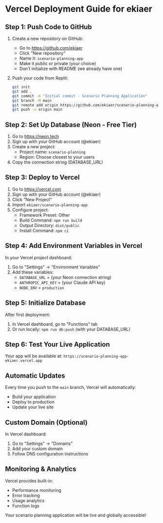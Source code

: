 # Vercel Deployment Guide for ekiaer

## Step 1: Push Code to GitHub

1. Create a new repository on GitHub:
   - Go to https://github.com/ekiaer
   - Click "New repository"
   - Name it: `scenario-planning-app`
   - Make it public or private (your choice)
   - Don't initialize with README (we already have one)

2. Push your code from Replit:
   ```bash
   git init
   git add .
   git commit -m "Initial commit - Scenario Planning Application"
   git branch -M main
   git remote add origin https://github.com/ekiaer/scenario-planning-app.git
   git push -u origin main
   ```

## Step 2: Set Up Database (Neon - Free Tier)

1. Go to https://neon.tech
2. Sign up with your GitHub account (@ekiaer)
3. Create a new project:
   - Project name: `scenario-planning`
   - Region: Choose closest to your users
4. Copy the connection string (DATABASE_URL)

## Step 3: Deploy to Vercel

1. Go to https://vercel.com
2. Sign up with your GitHub account (@ekiaer)
3. Click "New Project"
4. Import `ekiaer/scenario-planning-app`
5. Configure project:
   - Framework Preset: Other
   - Build Command: `npm run build`
   - Output Directory: `dist/public`
   - Install Command: `npm ci`

## Step 4: Add Environment Variables in Vercel

In your Vercel project dashboard:
1. Go to "Settings" → "Environment Variables"
2. Add these variables:
   - `DATABASE_URL` = (your Neon connection string)
   - `ANTHROPIC_API_KEY` = (your Claude API key)
   - `NODE_ENV` = `production`

## Step 5: Initialize Database

After first deployment:
1. In Vercel dashboard, go to "Functions" tab
2. Or run locally: `npm run db:push` (with your DATABASE_URL)

## Step 6: Test Your Live Application

Your app will be available at: `https://scenario-planning-app-ekiaer.vercel.app`

## Automatic Updates

Every time you push to the `main` branch, Vercel will automatically:
- Build your application
- Deploy to production
- Update your live site

## Custom Domain (Optional)

In Vercel dashboard:
1. Go to "Settings" → "Domains"
2. Add your custom domain
3. Follow DNS configuration instructions

## Monitoring & Analytics

Vercel provides built-in:
- Performance monitoring
- Error tracking
- Usage analytics
- Function logs

Your scenario planning application will be live and globally accessible!